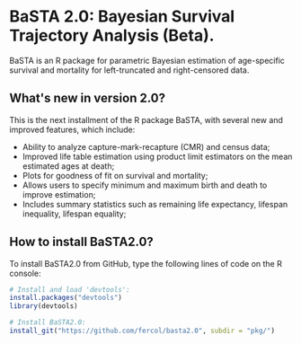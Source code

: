 # BaSTA 2.0: Bayesian Survival Trajectory Analysis (Beta).

BaSTA is an R package for parametric Bayesian estimation of age-specific survival and mortality for left-truncated and 
right-censored data.

## What's new in version 2.0?

This is the next installment of the R package BaSTA, with several new and improved features, which include:  

- Ability to analyze capture-mark-recapture (CMR) and census data;
- Improved life table estimation using product limit estimators on the mean estimated ages at death;
- Plots for goodness of fit on survival and mortality;
- Allows users to specify minimum and maximum birth and death to improve estimation;
- Includes summary statistics such as remaining life expectancy, lifespan inequality, lifespan equality;

## How to install BaSTA2.0?
To install BaSTA2.0 from GitHub, type the following lines of code on the R console:

```R
# Install and load 'devtools':
install.packages("devtools")
library(devtools)

# Install BaSTA2.0:
install_git("https://github.com/fercol/basta2.0", subdir = "pkg/")
```
